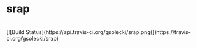 srap
====

<br/>
[![Build Status](https://api.travis-ci.org/gsolecki/srap.png)](https://travis-ci.org/gsolecki/srap)
<br/>
